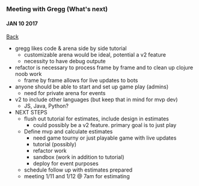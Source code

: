 ### Meeting with Gregg (What's next)
#### JAN 10 2017

[Back](./)

- gregg likes code & arena side by side tutorial
  - customizable arena would be ideal, potential a v2 feature
  - necessity to have debug outpute
- refactor is necessary to process frame by frame and to clean up clojure noob work
  - frame by frame allows for live updates to bots
- anyone should be able to start and set up game play (admins)
  - need for private arena for events
- v2 to include other languages (but keep that in mind for mvp dev)
  - JS, Java, Python?
- NEXT STEPS
  - flush out tutorial for estimates, include design in estimates
    - could possibly be a v2 feature. primary goal is to just play
  - Define mvp and calculate estimates
    - need game tourny or just playable game with live updates
    - tutorial (possibly)
    - refactor work
    - sandbox (work in addition to tutorial)
    - deploy for event purposes
  - schedule follow up with estimates prepared
  - meeting 1/11 and 1/12 @ 7am for estimating
